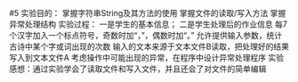 #5
实验目的：
掌握字符串String及其方法的使用
掌握文件的读取/写入方法
掌握异常处理结构
实验过程：
一是学生的基本信息；
二是学生处理后的作业信息
每7个汉字加入一个标点符号，奇数时加“，”，偶数时加“。”
允许提供输入参数，统计古诗中某个字或词出现的次数
输入的文本来源于文本文件B读取，把处理好的结果写入到文本文件A
考虑操作中可能出现的异常，在程序中设计异常处理程序 
实验感想：通过实验学会了读取文件和写入文件，并且还会了对文件的简单编辑
